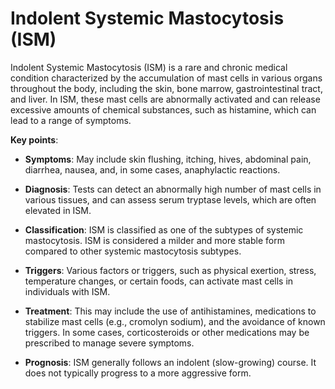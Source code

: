# Indolent Systemic Mastocytosis (ISM)

Indolent Systemic Mastocytosis (ISM) is a rare and chronic medical condition characterized by the accumulation of mast cells in various organs throughout the body, including the skin, bone marrow, gastrointestinal tract, and liver. In ISM, these mast cells are abnormally activated and can release excessive amounts of chemical substances, such as histamine, which can lead to a range of symptoms.

**Key points**:

* **Symptoms**: May include skin flushing, itching, hives, abdominal pain, diarrhea, nausea, and, in some cases, anaphylactic reactions.

* **Diagnosis**: Tests can detect an abnormally high number of mast cells in various tissues, and can assess serum tryptase levels, which are often elevated in ISM.

* **Classification**: ISM is classified as one of the subtypes of systemic mastocytosis. ISM is considered a milder and more stable form compared to other systemic mastocytosis subtypes.

* **Triggers**: Various factors or triggers, such as physical exertion, stress, temperature changes, or certain foods, can activate mast cells in individuals with ISM.

* **Treatment**: This may include the use of antihistamines, medications to stabilize mast cells (e.g., cromolyn sodium), and the avoidance of known triggers. In some cases, corticosteroids or other medications may be prescribed to manage severe symptoms.

* **Prognosis**: ISM generally follows an indolent (slow-growing) course. It does not typically progress to a more aggressive form.